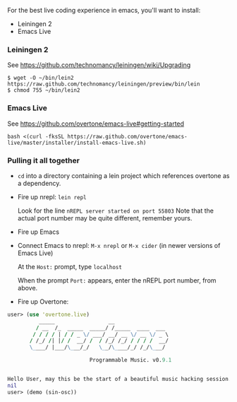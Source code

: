 For the best live coding experience in emacs, you'll want to install:

* Leiningen 2
* Emacs Live


### Leiningen 2
See https://github.com/technomancy/leiningen/wiki/Upgrading

    $ wget -O ~/bin/lein2 https://raw.github.com/technomancy/leiningen/preview/bin/lein
    $ chmod 755 ~/bin/lein2

### Emacs Live
See https://github.com/overtone/emacs-live#getting-started

    bash <(curl -fksSL https://raw.github.com/overtone/emacs-live/master/installer/install-emacs-live.sh)

### Pulling it all together

* `cd` into a directory containing a lein project which references overtone as a dependency. 
* Fire up nrepl: `lein repl`

  Look for the line `nREPL server started on port 55803`
  Note that the actual port number may be quite different, remember yours.

* Fire up Emacs
* Connect Emacs to nrepl: `M-x nrepl` or `M-x cider` (in newer versions of Emacs Live)

  At the `Host:` prompt, type `localhost`

  When the prompt `Port:` appears, enter the nREPL port number, from above.

* Fire up Overtone:

```clj
user> (use 'overtone.live)
          _____                 __
         / __  /_  _____  _____/ /_____  ____  ___
        / / / / | / / _ \/ ___/ __/ __ \/ __ \/ _ \
       / /_/ /| |/ /  __/ /  / /_/ /_/ / / / /  __/
       \____/ |___/\___/_/   \__/\____/_/ /_/\___/

                          Programmable Music. v0.9.1


Hello User, may this be the start of a beautiful music hacking session...
nil
user> (demo (sin-osc))

```
